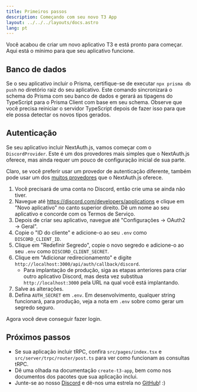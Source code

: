```yaml
---
title: Primeiros passos
description: Começando com seu novo T3 App
layout: ../../../layouts/docs.astro
lang: pt
---
```


Você acabou de criar um novo aplicativo T3 e está pronto para começar. Aqui está o mínimo para que seu aplicativo funcione.

## Banco de dados

Se o seu aplicativo incluir o Prisma, certifique-se de executar `npx prisma db push` no diretório raiz do seu aplicativo. Este comando sincronizará o schema do Prisma com seu banco de dados e gerará as tipagens do TypeScript para o Prisma Client com base em seu schema. Observe que você precisa reiniciar o servidor TypeScript depois de fazer isso para que ele possa detectar os novos tipos gerados.

## Autenticação

Se seu aplicativo incluir NextAuth.js, vamos começar com o `DiscordProvider`. Este é um dos provedores mais simples que o NextAuth.js oferece, mas ainda requer um pouco de configuração inicial de sua parte.

Claro, se você preferir usar um provedor de autenticação diferente, também pode usar um dos [muitos provedores](https://next-auth.js.org/providers/) que o NextAuth.js oferece.

1. Você precisará de uma conta no Discord, então crie uma se ainda não tiver.
2. Navegue até https://discord.com/developers/applications e clique em "Novo aplicativo" no canto superior direito. Dê um nome ao seu aplicativo e concorde com os Termos de Serviço.
3. Depois de criar seu aplicativo, navegue até "Configurações → OAuth2 → Geral".
4. Copie o "ID do cliente" e adicione-o ao seu `.env` como `DISCORD_CLIENT_ID`.
5. Clique em "Redefinir Segredo", copie o novo segredo e adicione-o ao seu `.env` como `DISCORD_CLIENT_SECRET`.
6. Clique em "Adicionar redirecionamento" e digite `http://localhost:3000/api/auth/callback/discord`.
   - Para implantação de produção, siga as etapas anteriores para criar outro aplicativo Discord, mas desta vez substitua `http://localhost:3000` pela URL na qual você está implantando.
7. Salve as alterações.
8. Defina `AUTH_SECRET` em `.env`. Em desenvolvimento, qualquer string funcionará, para produção, veja a nota em `.env` sobre como gerar um segredo seguro.

Agora você deve conseguir fazer login.

## Próximos passos

- Se sua aplicação incluir tRPC, confira `src/pages/index.tsx` e `src/server/trpc/router/post.ts` para ver como funcionam as consultas tRPC.
- Dê uma olhada na documentação `create-t3-app`, bem como nos documentos dos pacotes que sua aplicação inclui.
- Junte-se ao nosso [Discord](https://t3.gg/discord) e dê-nos uma estrela no [GitHub](https://github.com/t3-oss/create-t3-app)! :)

